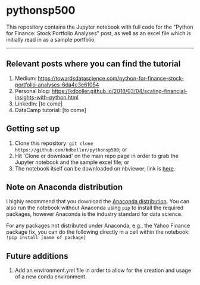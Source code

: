 # pythonsp500

This repository contains the Jupyter notebook with full code for the "Python for Finance:  Stock Portfolio Analyses" post, as well as an excel file which is initially read in as a sample portfolio.

---

## Relevant posts where you can find the tutorial

1. Medium: https://towardsdatascience.com/python-for-finance-stock-portfolio-analyses-6da4c3e61054
2. Personal blog:  https://kdboller.github.io/2018/03/04/scaling-financial-insights-with-python.html
3. LinkedIn: [to come]
4. DataCamp tutorial: [to come]

## Getting set up

1. Clone this repository:  ``git clone https://github.com/kdboller/pythonsp500``; or 
2. Hit 'Clone or download' on the main repo page in order to grab the Jupyter notebook and the sample excel file; or
3. The notebook itself can be downloaded on nbviewer; link is [here](http://nbviewer.jupyter.org/github/kdboller/pythonsp500/blob/a7066d998ff046c3cc8b26ece3b0efdf00959d57/Investment%20Portfolio%20Python%20Notebook_03_2018_blog%20example.ipynb).

## Note on Anaconda distribution

I highly recommend that you download the [Anaconda distribution](https://www.anaconda.com/download/).  You can also run the notebook without Anaconda using ``pip`` to install the required packages, however Anaconda is the industry standard for data science.

For any packages not distributed under Anaconda, e.g., the Yahoo Finance package fix, you can do the following directly in a cell within the notebook:
``!pip install [name of package]``

## Future additions

1. Add an environment.yml file in order to allow for the creation and usage of a new conda environment.
